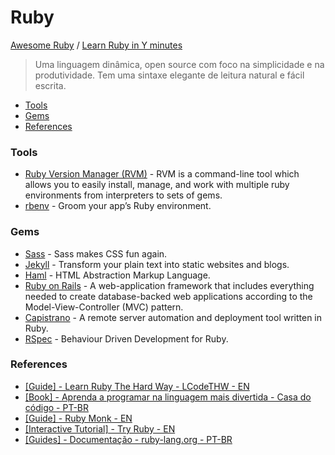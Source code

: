 # Ruby
[Awesome Ruby](https://github.com/markets/awesome-ruby) / [Learn Ruby in Y minutes](https://learnxinyminutes.com/docs/ruby/)

> Uma linguagem dinâmica, open source com foco na simplicidade e na produtividade. Tem uma sintaxe elegante de leitura natural e fácil escrita.

- [Tools](#tools)
- [Gems](#gems)
- [References](#references)

### Tools
- [Ruby Version Manager (RVM)](https://rvm.io/) - RVM is a command-line tool which allows you to easily install, manage, and work with multiple ruby environments from interpreters to sets of gems.
- [rbenv](https://github.com/rbenv/rbenv) - Groom your app’s Ruby environment.

### Gems
- [Sass]() - Sass makes CSS fun again.
- [Jekyll]() - Transform your plain text into static websites and blogs.
- [Haml]() - HTML Abstraction Markup Language.
- [Ruby on Rails](ruby-on-rails.md) - A web-application framework that includes everything needed to create database-backed web applications according to the Model-View-Controller (MVC) pattern.
- [Capistrano]() - A remote server automation and deployment tool written in Ruby.
- [RSpec]() - Behaviour Driven Development for Ruby.

### References
- [[Guide] - Learn Ruby The Hard Way - LCodeTHW - EN](http://learnrubythehardway.org/)
- [[Book] - Aprenda a programar na linguagem mais divertida - Casa do código - PT-BR](https://www.casadocodigo.com.br/products/livro-ruby)
- [[Guide] - Ruby Monk - EN](https://rubymonk.com/)
- [[Interactive Tutorial] - Try Ruby - EN](http://tryruby.org/levels/1/challenges/0)
- [[Guides] - Documentação - ruby-lang.org - PT-BR](https://www.ruby-lang.org/pt/documentation/)

